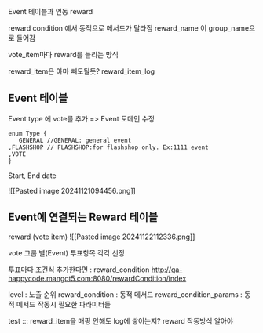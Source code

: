 
Event 테이블과 연동
reward

reward condition 에서 동적으로 메서드가 달라짐
reward_name 이 group_name으로 들어감

vote_item마다 reward를 늘리는 방식

reward_item은 아마 빼도될듯?
reward_item_log


## Event 테이블

Event type 에 vote를 추가 =>  Event 도메인 수정
```
enum Type {  
   GENERAL //GENERAL: general event   
,FLASHSHOP // FLASHSHOP:for flashshop only. Ex:1111 event  
,VOTE
}
```
Start, End date


![[Pasted image 20241121094456.png]]



## Event에 연결되는 Reward 테이블

reward (vote item)
![[Pasted image 20241122112336.png]]

vote 그룹 별(Event) 투표항목 각각 선정

투표마다 조건식 추가한다면 : reward_condition
http://qa-happycode.mangot5.com:8080/rewardCondition/index

level : 노출 순위
reward_condition : 동적 메서드
reward_condition_params : 동적 메서드 작동시 필요한 파라미터들



test ::: reward_item을 매핑 안해도 log에 쌓이는지?
reward 작동방식 알아야
